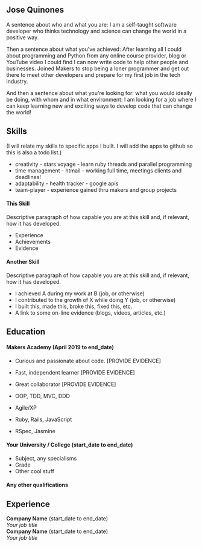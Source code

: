 ## Jose Quinones

A sentence about who and what you are:
I am a self-taught software developer who thinks technology and science can change the world in a positive way. 

Then a sentence about what you've achieved:
After learning all I could about programming and Python from any online course provider, blog or YouTube video I could find I can now write code to help other people and businesses. Joined Makers to stop being a loner programmer and get out there to meet other developers and prepare for my first job in the tech industry.

And then a sentence about what you're looking for: what you would ideally be doing, with whom and in what environment:
I am looking for a job where I can keep learning new and exciting ways to develop code that can change the world!

## Skills

(I will relate my skills to specific apps I built. I will add the apps to github so this is also a todo list.)

* creativity - stars voyage - learn ruby threads and parallel programming
* time management - htmail - working full time, meetings clients and deadlines!
* adaptability - health tracker - google apis
* team-player - experience gained thru makers and group projects

#### This Skill

Descriptive paragraph of how capable you are at this skill and, if relevant, how it has developed.

- Experience
- Achievements
- Evidence

#### Another Skill

Descriptive paragraph of how capable you are at this skill and, if relevant, how it has developed.

- I achieved A during my work at B (job, or otherwise)
- I contributed to the growth of X while doing Y (job, or otherwise)
- I built this, made this, broke this, fixed this, etc.
- A link to some on-line evidence (blogs, videos, articles, etc.)

## Education

#### Makers Academy (April 2019 to end_date)

- Curious and passionate about code. [PROVIDE EVIDENCE]
- Fast, independent learner [PROVIDE EVIDENCE]
- Great collaborator [PROVIDE EVIDENCE]

- OOP, TDD, MVC, DDD
- Agile/XP
- Ruby, Rails, JavaScript
- RSpec, Jasmine

#### Your University / College (start_date to end_date)

- Subject, any specialisms
- Grade
- Other cool stuff

#### Any other qualifications

## Experience

**Company Name** (start_date to end_date)    
*Your job title*  
**Company Name** (start_date to end_date)   
*Your job title*  
